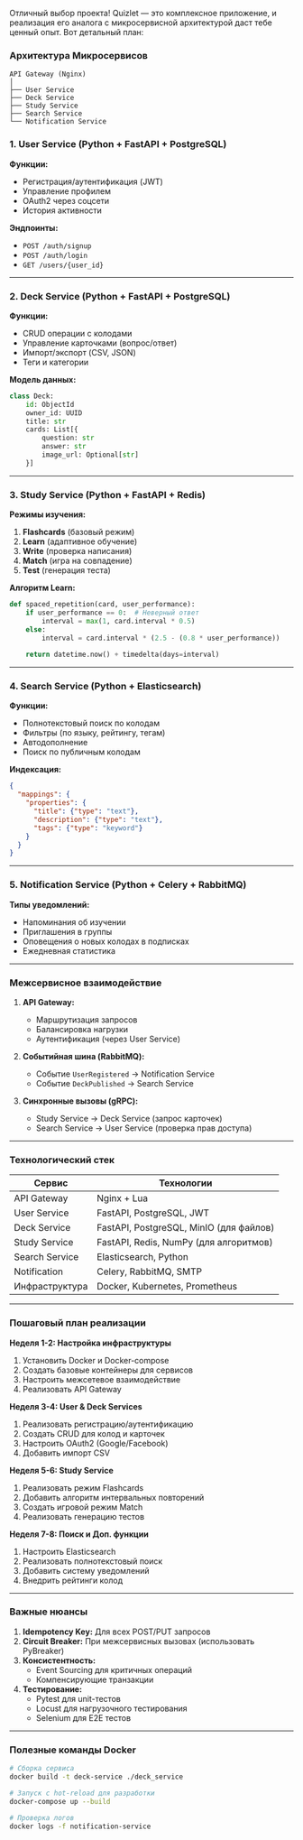 Отличный выбор проекта! Quizlet — это комплексное приложение, и реализация его аналога с микросервисной архитектурой даст тебе ценный опыт. Вот детальный план:

### Архитектура Микросервисов
```
API Gateway (Nginx) 
│
├── User Service
├── Deck Service
├── Study Service
├── Search Service
└── Notification Service
```

### 1. User Service (Python + FastAPI + PostgreSQL)
**Функции:**
- Регистрация/аутентификация (JWT)
- Управление профилем
- OAuth2 через соцсети
- История активности

**Эндпоинты:**
- `POST /auth/signup`
- `POST /auth/login`
- `GET /users/{user_id}`

---

### 2. Deck Service (Python + FastAPI + PostgreSQL)
**Функции:**
- CRUD операции с колодами
- Управление карточками (вопрос/ответ)
- Импорт/экспорт (CSV, JSON)
- Теги и категории

**Модель данных:**
```python
class Deck:
    id: ObjectId
    owner_id: UUID
    title: str
    cards: List[{
        question: str
        answer: str
        image_url: Optional[str]
    }]
```

---

### 3. Study Service (Python + FastAPI + Redis)
**Режимы изучения:**
1. **Flashcards** (базовый режим)
2. **Learn** (адаптивное обучение)
3. **Write** (проверка написания)
4. **Match** (игра на совпадение)
5. **Test** (генерация теста)

**Алгоритм Learn:**
```python
def spaced_repetition(card, user_performance):
    if user_performance == 0:  # Неверный ответ
        interval = max(1, card.interval * 0.5)
    else:
        interval = card.interval * (2.5 - (0.8 * user_performance))
    
    return datetime.now() + timedelta(days=interval)
```

---

### 4. Search Service (Python + Elasticsearch)
**Функции:**
- Полнотекстовый поиск по колодам
- Фильтры (по языку, рейтингу, тегам)
- Автодополнение
- Поиск по публичным колодам

**Индексация:**
```json
{
  "mappings": {
    "properties": {
      "title": {"type": "text"},
      "description": {"type": "text"},
      "tags": {"type": "keyword"}
    }
  }
}
```

---

### 5. Notification Service (Python + Celery + RabbitMQ)
**Типы уведомлений:**
- Напоминания об изучении
- Приглашения в группы
- Оповещения о новых колодах в подписках
- Ежедневная статистика

---

### Межсервисное взаимодействие
1. **API Gateway:** 
   - Маршрутизация запросов
   - Балансировка нагрузки
   - Аутентификация (через User Service)

2. **Событийная шина (RabbitMQ):**
   - Событие `UserRegistered` → Notification Service
   - Событие `DeckPublished` → Search Service

3. **Синхронные вызовы (gRPC):**
   - Study Service → Deck Service (запрос карточек)
   - Search Service → User Service (проверка прав доступа)

---

### Технологический стек
| Сервис          | Технологии                           |
|-----------------|--------------------------------------|
| API Gateway     | Nginx + Lua                          |
| User Service    | FastAPI, PostgreSQL, JWT             |
| Deck Service    | FastAPI, PostgreSQL, MinIO (для файлов)   |
| Study Service   | FastAPI, Redis, NumPy (для алгоритмов)|
| Search Service  | Elasticsearch, Python                |
| Notification    | Celery, RabbitMQ, SMTP               |
| Инфраструктура  | Docker, Kubernetes, Prometheus       |

---

### Пошаговый план реализации

**Неделя 1-2: Настройка инфраструктуры**
1. Установить Docker и Docker-compose
2. Создать базовые контейнеры для сервисов
3. Настроить межсетевое взаимодействие
4. Реализовать API Gateway

**Неделя 3-4: User & Deck Services**
1. Реализовать регистрацию/аутентификацию
2. Создать CRUD для колод и карточек
3. Настроить OAuth2 (Google/Facebook)
4. Добавить импорт CSV

**Неделя 5-6: Study Service**
1. Реализовать режим Flashcards
2. Добавить алгоритм интервальных повторений
3. Создать игровой режим Match
4. Реализовать генерацию тестов

**Неделя 7-8: Поиск и Доп. функции**
1. Настроить Elasticsearch
2. Реализовать полнотекстовый поиск
3. Добавить систему уведомлений
4. Внедрить рейтинги колод

---

### Важные нюансы
1. **Idempotency Key:** Для всех POST/PUT запросов
2. **Circuit Breaker:** При межсервисных вызовах (использовать PyBreaker)
3. **Консистентность:** 
   - Event Sourcing для критичных операций
   - Компенсирующие транзакции
4. **Тестирование:**
   - Pytest для unit-тестов
   - Locust для нагрузочного тестирования
   - Selenium для E2E тестов

---

### Полезные команды Docker
```bash
# Сборка сервиса
docker build -t deck-service ./deck_service

# Запуск с hot-reload для разработки
docker-compose up --build

# Проверка логов
docker logs -f notification-service
```

